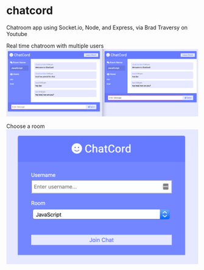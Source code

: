 # chatcord

Chatroom app using Socket.io, Node, and Express, via Brad Traversy on Youtube

Real time chatroom with multiple users
![chatroom with messages](demo/demo-chat.png)

Choose a room
![choose room](demo/demo-rooms.png)

